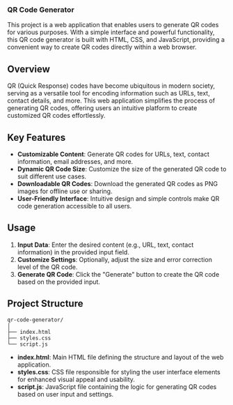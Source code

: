 ### QR Code Generator

This project is a web application that enables users to generate QR codes for various purposes. With a simple interface and powerful functionality, this QR code generator is built with HTML, CSS, and JavaScript, providing a convenient way to create QR codes directly within a web browser.

## Overview

QR (Quick Response) codes have become ubiquitous in modern society, serving as a versatile tool for encoding information such as URLs, text, contact details, and more. This web application simplifies the process of generating QR codes, offering users an intuitive platform to create customized QR codes effortlessly.

## Key Features

- **Customizable Content**: Generate QR codes for URLs, text, contact information, email addresses, and more.
- **Dynamic QR Code Size**: Customize the size of the generated QR code to suit different use cases.
- **Downloadable QR Codes**: Download the generated QR codes as PNG images for offline use or sharing.
- **User-Friendly Interface**: Intuitive design and simple controls make QR code generation accessible to all users.

## Usage

1. **Input Data**: Enter the desired content (e.g., URL, text, contact information) in the provided input field.
2. **Customize Settings**: Optionally, adjust the size and error correction level of the QR code.
3. **Generate QR Code**: Click the "Generate" button to create the QR code based on the provided input.

## Project Structure

```
qr-code-generator/
│
├── index.html
├── styles.css
└── script.js
```

- **index.html**: Main HTML file defining the structure and layout of the web application.
- **styles.css**: CSS file responsible for styling the user interface elements for enhanced visual appeal and usability.
- **script.js**: JavaScript file containing the logic for generating QR codes based on user input and settings.
